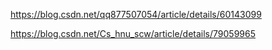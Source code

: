 https://blog.csdn.net/qq877507054/article/details/60143099


https://blog.csdn.net/Cs_hnu_scw/article/details/79059965